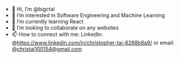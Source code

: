 - 👋 Hi, I’m @bigctai
- 👀 I’m interested in Software Engineering and Machine Learning
- 🌱 I’m currently learning React
- 💞️ I’m looking to collaborate on any websites
- 📫 How to connect with me: LinkedIn: @https://www.linkedin.com/in/christopher-tai-6288b6a9/ or email: @christai100154@gmail.com

<!---
bigctai/bigctai is a ✨ special ✨ repository because its `README.md` (this file) appears on your GitHub profile.
You can click the Preview link to take a look at your changes.
--->
